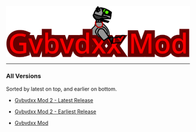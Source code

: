 [![Gvbvdxx Mod Logo](images/logo.png)](https://gvbmod.github.io/)


---

### All Versions
Sorted by latest on top, and earlier on bottom.
* [Gvbvdxx Mod 2 - Latest Release](https://gvbmod2.glitch.me/)

* [Gvbvdxx Mod 2 - Earliest Release](https://jasonglenevans.github.io/GvbvdxxMod2)

* [Gvbvdxx Mod](https://jasonglenevans.github.io/GMSource)
